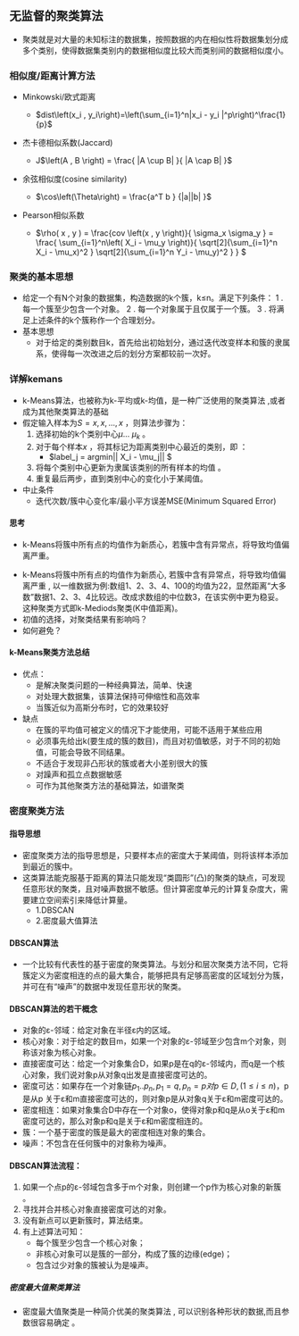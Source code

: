 ## 无监督的聚类算法
- 聚类就是对大量的未知标注的数据集，按照数据的内在相似性将数据集划分成多个类别，使得数据集类别内的数据相似度比较大而类别间的数据相似度小。

###  相似度/距离计算方法
- Minkowski/欧式距离 
  - $dist\left(x_i  , y_i\right)=\left(\sum_{i=1}^n|x_i - y_i |^p\right)^\frac{1}{p}$
- 杰卡德相似系数(Jaccard)
    -   J$\left(A , B \right) = \frac{ |A \cup B| }{ |A \cap B|  }$
 - 余弦相似度(cosine similarity) 
    - $\cos\left(\Theta\right) = \frac{a^T  b } {|a||b| }$

- Pearson相似系数 
    - $\rho( x , y ) = \frac{cov \left(x , y \right)}{ \sigma_x \sigma_y } = \frac{  \sum_{i=1}^n\left( X_i - \mu_y \right)}{ \sqrt[2]{\sum_{i=1}^n X_i - \mu_x)^2 }  \sqrt[2]{\sum_{i=1}^n Y_i - \mu_y)^2 }  } $

###  聚类的基本思想 
+  给定一个有N个对象的数据集，构造数据的k个簇，k≤n。满足下列条件：
    1 . 每一个簇至少包含一个对象。
    2 . 每一个对象属于且仅属于一个簇。
    3 . 将满足上述条件的k个簇称作一个合理划分。 
+ 基本思想
  - 对于给定的类别数目k，首先给出初始划分，通过迭代改变样本和簇的隶属系，使得每一次改进之后的划分方案都较前一次好。




### 详解kemans  
+  k-Means算法，也被称为k-平均或k-均值，是一种广泛使用的聚类算法 ,或者成为其他聚类算法的基础
+ 假定输入样本为$S=x ,x ,...,x$ ，则算法步骤为： 
    1. 选择初始的k个类别中心$\mu$... $\mu_k$ 。 
    2. 对于每个样本$x$ ，将其标记为距离类别中心最近的类别，即 ： 
        - $label_j = argmin|| X_i - \mu_j|| $ 
    3. 将每个类别中心更新为隶属该类别的所有样本的均值 。  
    4. 重复最后两步，直到类别中心的变化小于某阈值。 
+ 中止条件 
    -  迭代次数/簇中心变化率/最小平方误差MSE(Minimum Squared Error)

#### 思考
+ k-Means将簇中所有点的均值作为新质心，若簇中含有异常点，将导致均值偏离严重。
- k-Means将簇中所有点的均值作为新质心, 若簇中含有异常点，将导致均值偏离严重 , 以一维数据为例:数组1、2、3、4、100的均值为22，显然距离“大多数”数据1、2、3、4比较远。改成求数组的中位数3，在该实例中更为稳妥。这种聚类方式即k-Mediods聚类(K中值距离)。
- 初值的选择，对聚类结果有影响吗？
- 如何避免？


#### k-Means聚类方法总结 

+  优点：
    -  是解决聚类问题的一种经典算法，简单、快速
    -  对处理大数据集，该算法保持可伸缩性和高效率
    -  当簇近似为高斯分布时，它的效果较好
+  缺点
    - 在簇的平均值可被定义的情况下才能使用，可能不适用于某些应用
    - 必须事先给出k(要生成的簇的数目)，而且对初值敏感，对于不同的初始值，可能会导致不同结果。
    - 不适合于发现非凸形状的簇或者大小差别很大的簇
    - 对躁声和孤立点数据敏感
    - 可作为其他聚类方法的基础算法，如谱聚类


### 密度聚类方法 

#### 指导思想
+ 密度聚类方法的指导思想是，只要样本点的密度大于某阈值，则将该样本添加到最近的簇中。 
+ 这类算法能克服基于距离的算法只能发现“类圆形”(凸)的聚类的缺点，可发现任意形状的聚类，且对噪声数据不敏感。但计算密度单元的计算复杂度大，需要建立空间索引来降低计算量。
    - 1.DBSCAN
    - 2.密度最大值算法


#### DBSCAN算法 
+ 一个比较有代表性的基于密度的聚类算法。与划分和层次聚类方法不同，它将簇定义为密度相连的点的最大集合，能够把具有足够高密度的区域划分为簇，并可在有“噪声”的数据中发现任意形状的聚类。

#### DBSCAN算法的若干概念 
- 对象的ε-邻域：给定对象在半径ε内的区域。
- 核心对象：对于给定的数目m，如果一个对象的ε-邻域至少包含m个对象，则称该对象为核心对象。
- 直接密度可达：给定一个对象集合D，如果p是在q的ε-邻域内，而q是一个核心对象，我们说对象p从对象q出发是直接密度可达的。
- 密度可达：如果存在一个对象链$p_1..p_n,p_1 =q ,p_n=p  对p \in D ,(1\leq i \leq n)$，p 是从p 关于ε和m直接密度可达的，则对象p是从对象q关于ε和m密度可达的。
- 密度相连：如果对象集合D中存在一个对象o，使得对象p和q是从o关于ε和m密度可达的，那么对象p和q是关于ε和m密度相连的。
- 簇：一个基于密度的簇是最大的密度相连对象的集合。
- 噪声：不包含在任何簇中的对象称为噪声。

#### DBSCAN算法流程：
1. 如果一个点p的ε-邻域包含多于m个对象，则创建一个p作为核心对象的新簇 。 
2. 寻找并合并核心对象直接密度可达的对象。
3. 没有新点可以更新簇时，算法结束。
4. 有上述算法可知：
    - 每个簇至少包含一个核心对象；
    - 非核心对象可以是簇的一部分，构成了簇的边缘(edge)；
    - 包含过少对象的簇被认为是噪声。

##### 密度最大值聚类算法
-  密度最大值聚类是一种简介优美的聚类算法 , 可以识别各种形状的数据,而且参数很容易确定 。





